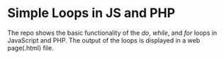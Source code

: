 # Simple Loops in JS and PHP
The repo shows the basic functionality of the *do*, *while*, and *for* loops in JavaScript and PHP.
The output of the loops is displayed in a web page(.html) file.
